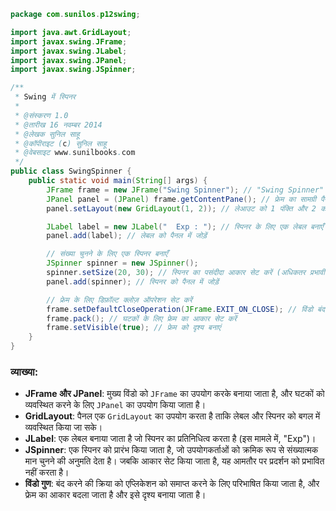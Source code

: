 
```java
package com.sunilos.p12swing;

import java.awt.GridLayout;
import javax.swing.JFrame;
import javax.swing.JLabel;
import javax.swing.JPanel;
import javax.swing.JSpinner;

/**
 * Swing में स्पिनर
 * 
 * @संस्करण 1.0
 * @तारीख 16 नवम्बर 2014
 * @लेखक सुनिल साहू
 * @कॉपीराइट (c) सुनिल साहू
 * @वेबसाइट www.sunilbooks.com
 */
public class SwingSpinner {
    public static void main(String[] args) {
        JFrame frame = new JFrame("Swing Spinner"); // "Swing Spinner" शीर्षक वाला JFrame बनाएँ
        JPanel panel = (JPanel) frame.getContentPane(); // फ्रेम का सामग्री पैनल प्राप्त करें
        panel.setLayout(new GridLayout(1, 2)); // लेआउट को 1 पंक्ति और 2 कॉलम के ग्रिड में सेट करें

        JLabel label = new JLabel("  Exp : "); // स्पिनर के लिए एक लेबल बनाएँ
        panel.add(label); // लेबल को पैनल में जोड़ें

        // संख्या चुनने के लिए एक स्पिनर बनाएँ
        JSpinner spinner = new JSpinner();
        spinner.setSize(20, 30); // स्पिनर का पसंदीदा आकार सेट करें (अधिकतर प्रभावी नहीं होता)
        panel.add(spinner); // स्पिनर को पैनल में जोड़ें

        // फ्रेम के लिए डिफ़ॉल्ट क्लोज़ ऑपरेशन सेट करें
        frame.setDefaultCloseOperation(JFrame.EXIT_ON_CLOSE); // विंडो बंद होने पर एप्लिकेशन को समाप्त करें
        frame.pack(); // घटकों के लिए फ्रेम का आकार सेट करें
        frame.setVisible(true); // फ्रेम को दृश्य बनाएं
    }
}
```

### व्याख्या:
- **JFrame और JPanel**: मुख्य विंडो को `JFrame` का उपयोग करके बनाया जाता है, और घटकों को व्यवस्थित करने के लिए `JPanel` का उपयोग किया जाता है।
- **GridLayout**: पैनल एक `GridLayout` का उपयोग करता है ताकि लेबल और स्पिनर को बगल में व्यवस्थित किया जा सके।
- **JLabel**: एक लेबल बनाया जाता है जो स्पिनर का प्रतिनिधित्व करता है (इस मामले में, "Exp")।
- **JSpinner**: एक स्पिनर को प्रारंभ किया जाता है, जो उपयोगकर्ताओं को क्रमिक रूप से संख्यात्मक मान चुनने की अनुमति देता है। जबकि आकार सेट किया जाता है, यह आमतौर पर प्रदर्शन को प्रभावित नहीं करता है।
- **विंडो गुण**: बंद करने की क्रिया को एप्लिकेशन को समाप्त करने के लिए परिभाषित किया जाता है, और फ्रेम का आकार बदला जाता है और इसे दृश्य बनाया जाता है।
